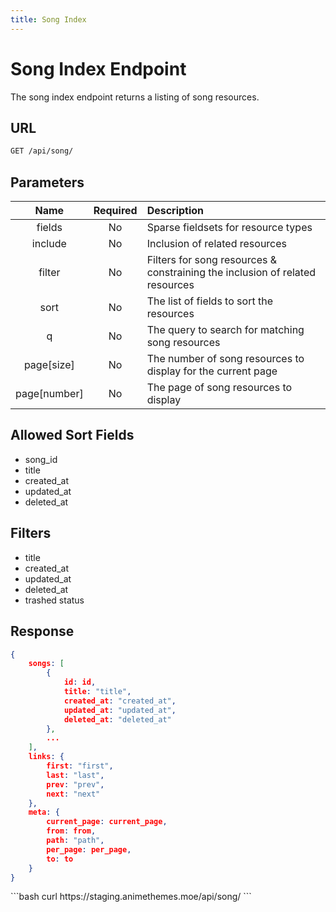 ```yaml
---
title: Song Index
---
```


<Block>

# Song Index Endpoint

The song index endpoint returns a listing of song resources.

## URL

```sh
GET /api/song/
```

## Parameters

| Name         | Required | Description                                                                   |
| :----------: | :------: | :---------------------------------------------------------------------------- |
| fields       | No       | Sparse fieldsets for resource types                                           |
| include      | No       | Inclusion of related resources                                                |
| filter       | No       | Filters for song resources & constraining the inclusion of related resources  |
| sort         | No       | The list of fields to sort the resources                                      |
| q            | No       | The query to search for matching song resources                               |
| page[size]   | No       | The number of song resources to display for the current page                  |
| page[number] | No       | The page of song resources to display                                         |

## Allowed Sort Fields

* song_id
* title
* created_at
* updated_at
* deleted_at

## Filters

* title
* created_at
* updated_at
* deleted_at
* trashed status

## Response

```json
{
    songs: [
        {
            id: id,
            title: "title",
            created_at: "created_at",
            updated_at: "updated_at",
            deleted_at: "deleted_at"
        },
        ...
    ],
    links: {
        first: "first",
        last: "last",
        prev: "prev",
        next: "next"
    },
    meta: {
        current_page: current_page,
        from: from,
        path: "path",
        per_page: per_page,
        to: to
    }
}
```

<Example>

<CURL>
```bash
curl https://staging.animethemes.moe/api/song/
```
</CURL>

</Example>

</Block>
